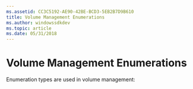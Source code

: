 ```yaml
---
ms.assetid: CC3C5192-AE90-42BE-BCD3-5EB2B7D9B610
title: Volume Management Enumerations
ms.author: windowssdkdev
ms.topic: article
ms.date: 05/31/2018
---
```


# Volume Management Enumerations

Enumeration types are used in volume management:

 

 



